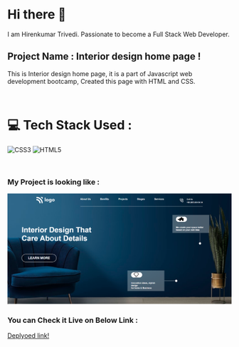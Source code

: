 # Hi there 👋

I am Hirenkumar Trivedi. Passionate to become a Full Stack Web Developer.

## Project Name : **Interior design home page !**

This is Interior design home page, it is a part of Javascript web development bootcamp, Created this page with HTML and CSS.


</br>

# 💻 Tech Stack Used :

![CSS3](https://img.shields.io/badge/css3-%231572B6.svg?style=for-the-badge&logo=css3&logoColor=white) ![HTML5](https://img.shields.io/badge/html5-%23E34F26.svg?style=for-the-badge&logo=html5&logoColor=white)

</br>

### My Project is looking like :

![Web Site Image](./assets/p1.PNG)

### You can Check it Live on Below Link :

[Deplyoed link!](https://liveclassproject10.netlify.app/)
